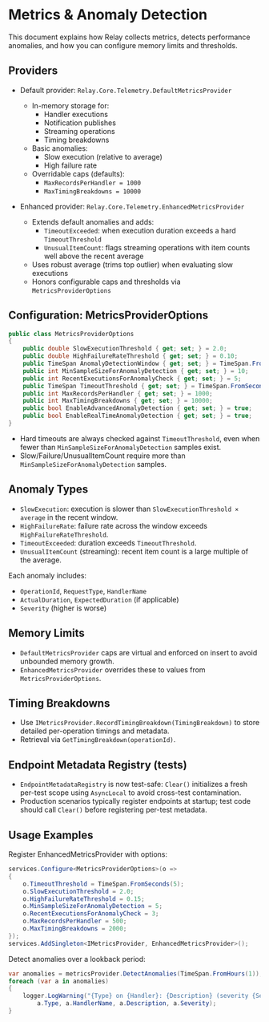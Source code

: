 # Metrics & Anomaly Detection

This document explains how Relay collects metrics, detects performance anomalies, and how you can configure memory limits and thresholds.

## Providers

- Default provider: `Relay.Core.Telemetry.DefaultMetricsProvider`
  - In-memory storage for:
    - Handler executions
    - Notification publishes
    - Streaming operations
    - Timing breakdowns
  - Basic anomalies:
    - Slow execution (relative to average)
    - High failure rate
  - Overridable caps (defaults):
    - `MaxRecordsPerHandler = 1000`
    - `MaxTimingBreakdowns = 10000`

- Enhanced provider: `Relay.Core.Telemetry.EnhancedMetricsProvider`
  - Extends default anomalies and adds:
    - `TimeoutExceeded`: when execution duration exceeds a hard `TimeoutThreshold`
    - `UnusualItemCount`: flags streaming operations with item counts well above the recent average
  - Uses robust average (trims top outlier) when evaluating slow executions
  - Honors configurable caps and thresholds via `MetricsProviderOptions`

## Configuration: MetricsProviderOptions

```csharp
public class MetricsProviderOptions
{
    public double SlowExecutionThreshold { get; set; } = 2.0;              // x times average
    public double HighFailureRateThreshold { get; set; } = 0.10;           // fraction (0.10 = 10%)
    public TimeSpan AnomalyDetectionWindow { get; set; } = TimeSpan.FromMinutes(15);
    public int MinSampleSizeForAnomalyDetection { get; set; } = 10;        // baseline required, except hard timeouts
    public int RecentExecutionsForAnomalyCheck { get; set; } = 5;          // sliding window for checks
    public TimeSpan TimeoutThreshold { get; set; } = TimeSpan.FromSeconds(30);
    public int MaxRecordsPerHandler { get; set; } = 1000;                  // memory cap
    public int MaxTimingBreakdowns { get; set; } = 10000;                  // memory cap
    public bool EnableAdvancedAnomalyDetection { get; set; } = true;       // reserved for future features
    public bool EnableRealTimeAnomalyDetection { get; set; } = true;       // reserved for future features
}
```

- Hard timeouts are always checked against `TimeoutThreshold`, even when fewer than `MinSampleSizeForAnomalyDetection` samples exist.
- Slow/Failure/UnusualItemCount require more than `MinSampleSizeForAnomalyDetection` samples.

## Anomaly Types

- `SlowExecution`: execution is slower than `SlowExecutionThreshold × average` in the recent window.
- `HighFailureRate`: failure rate across the window exceeds `HighFailureRateThreshold`.
- `TimeoutExceeded`: duration exceeds `TimeoutThreshold`.
- `UnusualItemCount` (streaming): recent item count is a large multiple of the average.

Each anomaly includes:

- `OperationId`, `RequestType`, `HandlerName`
- `ActualDuration`, `ExpectedDuration` (if applicable)
- `Severity` (higher is worse)

## Memory Limits

- `DefaultMetricsProvider` caps are virtual and enforced on insert to avoid unbounded memory growth.
- `EnhancedMetricsProvider` overrides these to values from `MetricsProviderOptions`.

## Timing Breakdowns

- Use `IMetricsProvider.RecordTimingBreakdown(TimingBreakdown)` to store detailed per-operation timings and metadata.
- Retrieval via `GetTimingBreakdown(operationId)`.

## Endpoint Metadata Registry (tests)

- `EndpointMetadataRegistry` is now test-safe: `Clear()` initializes a fresh per-test scope using `AsyncLocal` to avoid cross-test contamination.
- Production scenarios typically register endpoints at startup; test code should call `Clear()` before registering per-test metadata.

## Usage Examples

Register EnhancedMetricsProvider with options:

```csharp
services.Configure<MetricsProviderOptions>(o =>
{
    o.TimeoutThreshold = TimeSpan.FromSeconds(5);
    o.SlowExecutionThreshold = 2.0;
    o.HighFailureRateThreshold = 0.15;
    o.MinSampleSizeForAnomalyDetection = 5;
    o.RecentExecutionsForAnomalyCheck = 3;
    o.MaxRecordsPerHandler = 500;
    o.MaxTimingBreakdowns = 2000;
});
services.AddSingleton<IMetricsProvider, EnhancedMetricsProvider>();
```

Detect anomalies over a lookback period:

```csharp
var anomalies = metricsProvider.DetectAnomalies(TimeSpan.FromHours(1));
foreach (var a in anomalies)
{
    logger.LogWarning("{Type} on {Handler}: {Description} (severity {Severity:F2})",
        a.Type, a.HandlerName, a.Description, a.Severity);
}
```

